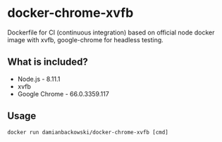 # docker-chrome-xvfb

Dockerfile for CI (continuous integration) based on official node docker image with xvfb, google-chrome for headless testing.

## What is included?

* Node.js - 8.11.1
* xvfb
* Google Chrome - 66.0.3359.117

## Usage 

```
docker run damianbackowski/docker-chrome-xvfb [cmd]
```
